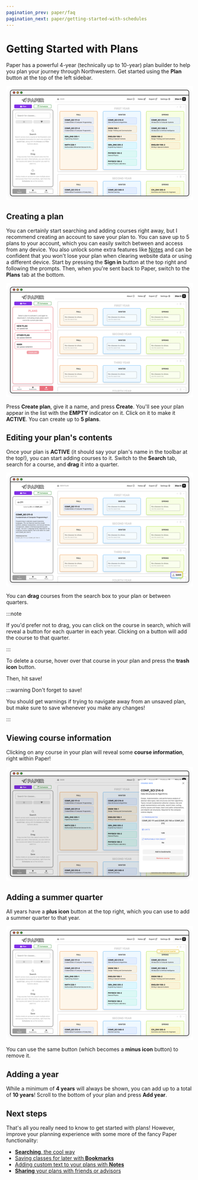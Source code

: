 ```yaml
---
pagination_prev: paper/faq
pagination_next: paper/getting-started-with-schedules
---
```


# Getting Started with Plans

Paper has a powerful 4-year (technically up to 10-year) plan builder to help you plan your journey through Northwestern. Get started using the **Plan** button at the top of the left sidebar.

![The plan view](/img/paper/getting-started-with-plans-1.png)

## Creating a plan

You can certainly start searching and adding courses right away, but I recommend creating an account to save your plan to. You can save up to 5 plans to your account, which you can easily switch between and access from any device. You also unlock some extra features like [Notes](./notes.md) and can be confident that you won't lose your plan when clearing website data or using a different device. Start by pressing the **Sign in** button at the top right and following the prompts. Then, when you're sent back to Paper, switch to the **Plans** tab at the bottom.

![The plans tab](/img/paper/getting-started-with-plans-2.png)

Press **Create plan**, give it a name, and press **Create**. You'll see your plan appear in the list with the **EMPTY** indicator on it. Click on it to make it **ACTIVE**. You can create up to **5 plans**.

## Editing your plan's contents

Once your plan is **ACTIVE** (it should say your plan's name in the toolbar at the top!), you can start adding courses to it. Switch to the **Search** tab, search for a course, and **drag** it into a quarter.

![Adding a course](/img/paper/getting-started-with-plans-3.png)

You can **drag** courses from the search box to your plan or between quarters.

:::note

If you'd prefer not to drag, you can click on the course in search, which will reveal a button for each quarter in each year. Clicking on a button will add the course to that quarter.

:::

To delete a course, hover over that course in your plan and press the **trash icon** button.

Then, hit save!

:::warning Don't forget to save!

You should get warnings if trying to navigate away from an unsaved plan, but make sure to save whenever you make any changes!

:::

## Viewing course information

Clicking on any course in your plan will reveal some **course information**, right within Paper!

![Course information](/img/paper/getting-started-with-plans-4.png)

## Adding a summer quarter

All years have a **plus icon** button at the top right, which you can use to add a summer quarter to that year.

![Adding a summer quarter](/img/paper/getting-started-with-plans-5.png)

You can use the same button (which becomes a **minus icon** button) to remove it.

## Adding a year

While a minimum of **4 years** will always be shown, you can add up to a total of **10 years**! Scroll to the bottom of your plan and press **Add year**.

## Next steps

That's all you really need to know to get started with plans! However, improve your planning experience with some more of the fancy Paper functionality:

- [**Searching**, the cool way](./search.md)
- [Saving classes for later with **Bookmarks**](./bookmarks.md)
- [Adding custom text to your plans with **Notes**](./notes.md)
- [**Sharing** your plans with friends or advisors](./share.md)
